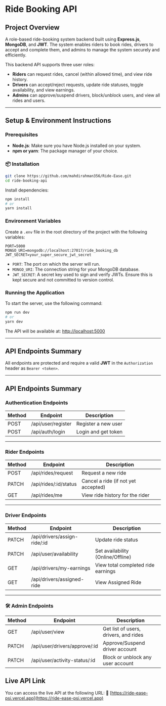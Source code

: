 #  Ride Booking API

##  Project Overview

A role-based ride-booking system backend  built using **Express.js**, **MongoDB**, and **JWT**. The system enables riders to book rides, drivers to accept and complete them, and admins to manage the system securely and efficiently.


This backend API supports three user roles:

- **Riders** can request rides, cancel (within allowed time), and view ride history.
- **Drivers** can accept/reject requests, update ride statuses, toggle availability, and view earnings.
- **Admins** can approve/suspend drivers, block/unblock users, and view all rides and users.


---

##  Setup & Environment Instructions

###  Prerequisites

- **Node.js**: Make sure you have Node.js installed on your system.
- **npm or yarn**: The package manager of your choice.

### 📦 Installation

```bash
git clone https://github.com/mahdirahman356/Ride-Ease.git
cd ride-booking-api
```

Install dependencies:

```bash
npm install
# or
yarn install
```

###  Environment Variables

Create a `.env` file in the root directory of the project with the following variables:

```env
PORT=5000
MONGO_URI=mongodb://localhost:27017/ride_booking_db
JWT_SECRET=your_super_secure_jwt_secret
```

- `PORT`: The port on which the server will run.
- `MONGO_URI`: The connection string for your MongoDB database.
- `JWT_SECRET`: A secret key used to sign and verify JWTs. Ensure this is kept secure and not committed to version control.

###  Running the Application

To start the server, use the following command:

```bash
npm run dev
# or
yarn dev
```

The API will be available at: [http://localhost:5000](http://localhost:5000)

---

##  API Endpoints Summary

All endpoints are protected and require a valid **JWT** in the `Authorization` header as `Bearer <token>`.

---

##  API Endpoints Summary

###  Authentication Endpoints

| Method | Endpoint           | Description         |
|--------|--------------------|---------------------|
| POST   | /api/user/register | Register a new user |
| POST   | /api/auth/login    | Login and get token |

---

###  Rider Endpoints

| Method | Endpoint               | Description                         |
|--------|------------------------|-------------------------------------|
| POST   | /api/rides/request     | Request a new ride                  |
| PATCH  | /api/rides/:id/status  | Cancel a ride (if not yet accepted) |
| GET    | /api/rides/me          | View ride history for the rider     |

---

###  Driver Endpoints

| Method | Endpoint                     | Description                        |
|--------|------------------------------|------------------------------------|
| PATCH  | /api/drivers/assign-ride/:id | Update ride status                 |
| PATCH  | /api/user/availability       | Set availability (Online/Offline)  |
| GET    | /api/drivers/my-earnings     | View total completed ride earnings |
| GET    | /api/drivers/assigned-ride   | View Assigned Ride                 |

---

### 🛠️ Admin Endpoints

| Method | Endpoint                      | Description                           |
|--------|-------------------------------|---------------------------------------|
| GET    | /api/user/view                | Get list of users, drivers, and rides |
| PATCH  | /api/user/drivers/approve/:id | Approve/Suspend driver account        |
| PATCH  | /api/user/activity-status/:id | Block or unblock any user account     |

## Live API Link
You can access the live API at the following URL:
🔗 [https://ride-ease-psi.vercel.app](https://ride-ease-psi.vercel.app)